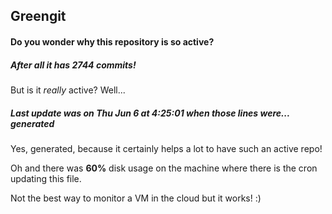 ## Greengit

#### Do you wonder why this repository is so active?

##### After all it has 2744 commits!

But is it *really* active? Well...

##### Last update was on Thu Jun 6 at 4:25:01 when those lines were... generated

Yes, generated, because it certainly helps a lot to have such an active repo!

Oh and there was **60%** disk usage on the machine
where there is the cron updating this file.

Not the best way to monitor a VM in the cloud but it works! :)
